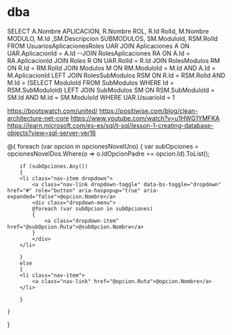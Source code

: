 # dba
SELECT A.Nombre APLICACION, R.Nombre ROL, R.Id RolId, M.Nombre MODULO, M.Id ,SM.Descripcion SUBMODULOS, SM.ModuloId, RSM.RolId FROM UsuariosAplicacionesRoles UAR
JOIN Aplicaciones A
ON UAR.AplicacionId = A.Id
--JOIN RolesAplicaciones RA ON A.Id = RA.AplicacionId
JOIN Roles R
ON UAR.RolId = R.Id
JOIN RolesModulos RM
ON R.Id = RM.RolId
JOIN Modulos M ON RM.ModuloId = M.Id AND A.Id = M.AplicacionId
LEFT JOIN RolesSubModulos RSM ON R.Id = RSM.RolId AND M.Id = (SELECT ModuloId FROM SubModulos WHERE Id = RSM.SubModuloId) 
LEFT JOIN SubModulos SM ON RSM.SubModuloId = SM.Id AND M.Id = SM.ModuloId
WHERE UAR.UsuarioId = 1

https://bootswatch.com/united/
https://positiwise.com/blog/clean-architecture-net-core
https://www.youtube.com/watch?v=u1HWG1YMFKA
https://learn.microsoft.com/es-es/sql/t-sql/lesson-1-creating-database-objects?view=sql-server-ver16

@{
	foreach (var opcion in opcionesNovelUno)
	{
	    var subOpciones = opcionesNovelDos.Where(o => o.IdOpcionPadre == opcion.Id).ToList();
	
	    if (subOpciones.Any())
	    {
		<li class="nav-item dropdown">
		    <a class="nav-link dropdown-toggle" data-bs-toggle="dropdown" href="#" role="button" aria-haspopup="true" aria-expanded="false">@opcion.Nombre</a>
		    <div class="dropdown-menu">
			@foreach (var subOpcion in subOpciones)
			{
			    <a class="dropdown-item" href="@subOpcion.Ruta">@subOpcion.Nombre</a>
			}
		    </div>
		</li>
	
	    }
	    else
	    {
		<li class="nav-item">
		    <a class="nav-link" href="@opcion.Ruta">@opcion.Nombre</a>
		</li>
	
	    }
	
	}
}
















